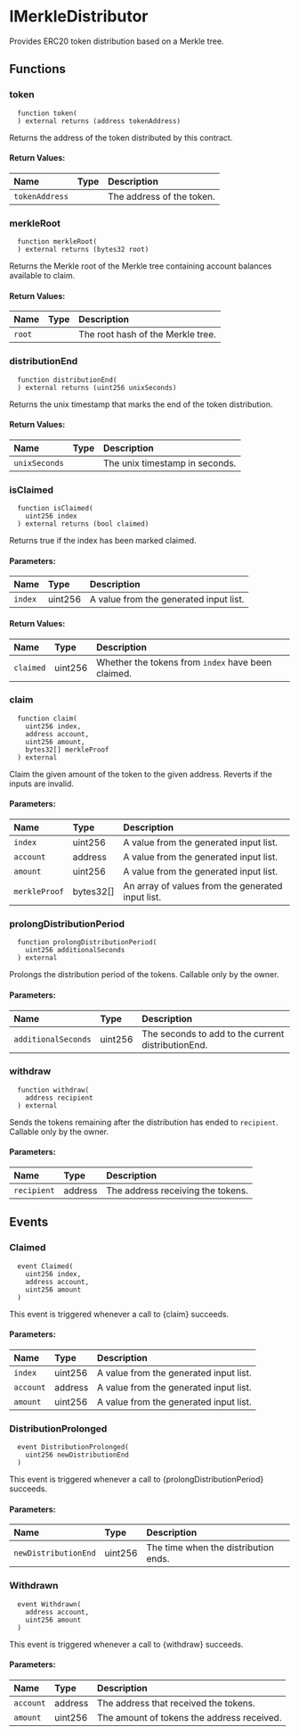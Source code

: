 # IMerkleDistributor

Provides ERC20 token distribution based on a Merkle tree.

## Functions

### token

```solidity
  function token(
  ) external returns (address tokenAddress)
```

Returns the address of the token distributed by this contract.

#### Return Values:

| Name           | Type | Description               |
| :------------- | :--- | :------------------------ |
| `tokenAddress` |      | The address of the token. |

### merkleRoot

```solidity
  function merkleRoot(
  ) external returns (bytes32 root)
```

Returns the Merkle root of the Merkle tree containing account balances available to claim.

#### Return Values:

| Name   | Type | Description                       |
| :----- | :--- | :-------------------------------- |
| `root` |      | The root hash of the Merkle tree. |

### distributionEnd

```solidity
  function distributionEnd(
  ) external returns (uint256 unixSeconds)
```

Returns the unix timestamp that marks the end of the token distribution.

#### Return Values:

| Name          | Type | Description                    |
| :------------ | :--- | :----------------------------- |
| `unixSeconds` |      | The unix timestamp in seconds. |

### isClaimed

```solidity
  function isClaimed(
    uint256 index
  ) external returns (bool claimed)
```

Returns true if the index has been marked claimed.

#### Parameters:

| Name    | Type    | Description                            |
| :------ | :------ | :------------------------------------- |
| `index` | uint256 | A value from the generated input list. |

#### Return Values:

| Name      | Type    | Description                                        |
| :-------- | :------ | :------------------------------------------------- |
| `claimed` | uint256 | Whether the tokens from `index` have been claimed. |

### claim

```solidity
  function claim(
    uint256 index,
    address account,
    uint256 amount,
    bytes32[] merkleProof
  ) external
```

Claim the given amount of the token to the given address. Reverts if the inputs are invalid.

#### Parameters:

| Name          | Type      | Description                                       |
| :------------ | :-------- | :------------------------------------------------ |
| `index`       | uint256   | A value from the generated input list.            |
| `account`     | address   | A value from the generated input list.            |
| `amount`      | uint256   | A value from the generated input list.            |
| `merkleProof` | bytes32[] | An array of values from the generated input list. |

### prolongDistributionPeriod

```solidity
  function prolongDistributionPeriod(
    uint256 additionalSeconds
  ) external
```

Prolongs the distribution period of the tokens. Callable only by the owner.

#### Parameters:

| Name                | Type    | Description                                        |
| :------------------ | :------ | :------------------------------------------------- |
| `additionalSeconds` | uint256 | The seconds to add to the current distributionEnd. |

### withdraw

```solidity
  function withdraw(
    address recipient
  ) external
```

Sends the tokens remaining after the distribution has ended to `recipient`. Callable only by the owner.

#### Parameters:

| Name        | Type    | Description                       |
| :---------- | :------ | :-------------------------------- |
| `recipient` | address | The address receiving the tokens. |

## Events

### Claimed

```solidity
  event Claimed(
    uint256 index,
    address account,
    uint256 amount
  )
```

This event is triggered whenever a call to {claim} succeeds.

#### Parameters:

| Name      | Type    | Description                            |
| :-------- | :------ | :------------------------------------- |
| `index`   | uint256 | A value from the generated input list. |
| `account` | address | A value from the generated input list. |
| `amount`  | uint256 | A value from the generated input list. |

### DistributionProlonged

```solidity
  event DistributionProlonged(
    uint256 newDistributionEnd
  )
```

This event is triggered whenever a call to {prolongDistributionPeriod} succeeds.

#### Parameters:

| Name                 | Type    | Description                          |
| :------------------- | :------ | :----------------------------------- |
| `newDistributionEnd` | uint256 | The time when the distribution ends. |

### Withdrawn

```solidity
  event Withdrawn(
    address account,
    uint256 amount
  )
```

This event is triggered whenever a call to {withdraw} succeeds.

#### Parameters:

| Name      | Type    | Description                                |
| :-------- | :------ | :----------------------------------------- |
| `account` | address | The address that received the tokens.      |
| `amount`  | uint256 | The amount of tokens the address received. |
